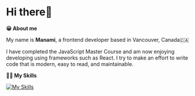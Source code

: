 # Hi there👋
__😀 About me__

 My name is __Manami__, a frontend developer based in Vancouver, Canada🇨🇦 
 
 I have completed the JavaScript Master Course and am now enjoying developing using frameworks such as React. I try to make an effort to write code that is modern, easy to read, and maintainable.


__👩‍💻 My Skills__

[![My Skills](https://skillicons.dev/icons?i=javascript,react,html,css,scss,bootstrap,java,mysql,git,figma&theme=light)](https://skillicons.dev)
